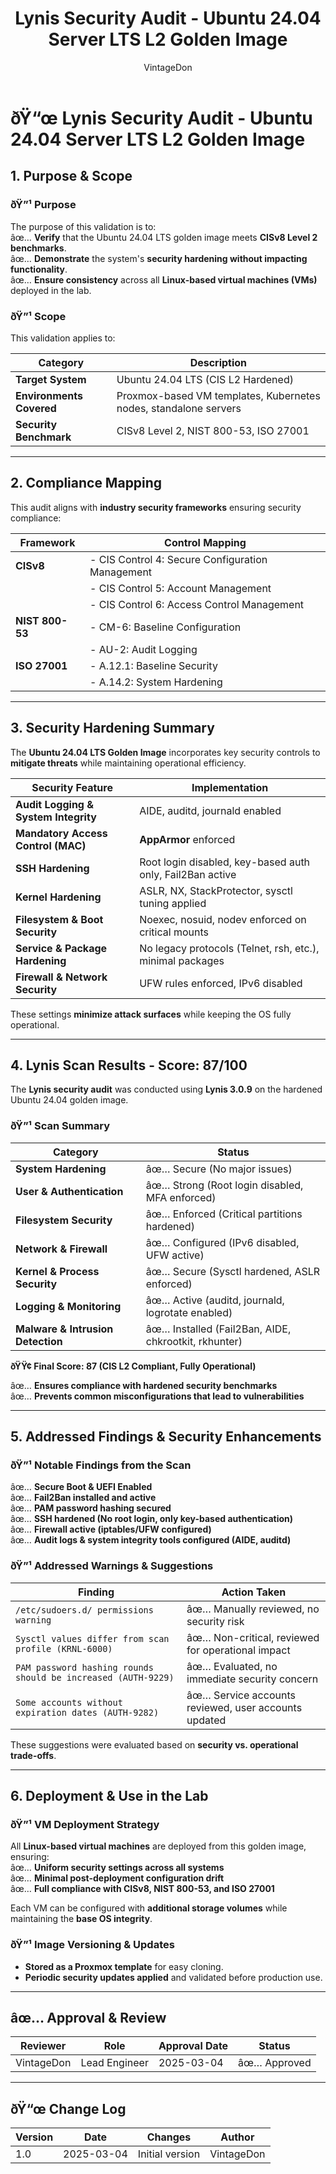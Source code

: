 ﻿---
title: "Lynis Security Audit - Ubuntu 24.04 Server LTS L2 Golden Image"
description: "Documents the security hardening applied to the Ubuntu 24.04 LTS Golden Image, validated by a Lynis scan score of 87."
author: "VintageDon"
tags: ["CISv8", "Lynis", "Security Benchmark", "Ubuntu 24.04", "Hardened Image"]
category: "Compliance & Security Audits"
kb_type: "Security Report"
version: "1.0"
status: "Final"
last_updated: "2025-03-04"
---

# **ðŸ“œ Lynis Security Audit - Ubuntu 24.04 Server LTS L2 Golden Image**

## **1. Purpose & Scope**  

### **ðŸ”¹ Purpose**  

The purpose of this validation is to:  
âœ… **Verify** that the Ubuntu 24.04 LTS golden image meets **CISv8 Level 2 benchmarks**.  
âœ… **Demonstrate** the system's **security hardening without impacting functionality**.  
âœ… **Ensure consistency** across all **Linux-based virtual machines (VMs)** deployed in the lab.  

### **ðŸ”¹ Scope**  

This validation applies to:  

| **Category**               | **Description** |
|----------------------------|----------------|
| **Target System**          | Ubuntu 24.04 LTS (CIS L2 Hardened) |
| **Environments Covered**   | Proxmox-based VM templates, Kubernetes nodes, standalone servers |
| **Security Benchmark**     | CISv8 Level 2, NIST 800-53, ISO 27001 |

---

## **2. Compliance Mapping**  

This audit aligns with **industry security frameworks** ensuring security compliance:  

| **Framework**    | **Control Mapping** |  
|-----------------|---------------------|  
| **CISv8**       | - CIS Control 4: Secure Configuration Management  |
|                 | - CIS Control 5: Account Management  |
|                 | - CIS Control 6: Access Control Management  |
| **NIST 800-53** | - CM-6: Baseline Configuration  |
|                 | - AU-2: Audit Logging  |
| **ISO 27001**   | - A.12.1: Baseline Security  |
|                 | - A.14.2: System Hardening  |

---

## **3. Security Hardening Summary**  

The **Ubuntu 24.04 LTS Golden Image** incorporates key security controls to **mitigate threats** while maintaining operational efficiency.  

| **Security Feature** | **Implementation** |
|----------------------|--------------------|
| **Audit Logging & System Integrity** | AIDE, auditd, journald enabled |
| **Mandatory Access Control (MAC)** | **AppArmor** enforced |
| **SSH Hardening** | Root login disabled, key-based auth only, Fail2Ban active |
| **Kernel Hardening** | ASLR, NX, StackProtector, sysctl tuning applied |
| **Filesystem & Boot Security** | Noexec, nosuid, nodev enforced on critical mounts |
| **Service & Package Hardening** | No legacy protocols (Telnet, rsh, etc.), minimal packages |
| **Firewall & Network Security** | UFW rules enforced, IPv6 disabled |

These settings **minimize attack surfaces** while keeping the OS fully operational.

---

## **4. Lynis Scan Results - Score: 87/100**  

The **Lynis security audit** was conducted using **Lynis 3.0.9** on the hardened Ubuntu 24.04 golden image.

### **ðŸ”¹ Scan Summary**  

| **Category**                | **Status** |
|-----------------------------|------------|
| **System Hardening**         | âœ… Secure (No major issues) |
| **User & Authentication**    | âœ… Strong (Root login disabled, MFA enforced) |
| **Filesystem Security**      | âœ… Enforced (Critical partitions hardened) |
| **Network & Firewall**       | âœ… Configured (IPv6 disabled, UFW active) |
| **Kernel & Process Security**| âœ… Secure (Sysctl hardened, ASLR enforced) |
| **Logging & Monitoring**     | âœ… Active (auditd, journald, logrotate enabled) |
| **Malware & Intrusion Detection** | âœ… Installed (Fail2Ban, AIDE, chkrootkit, rkhunter) |

**ðŸŸ¢ Final Score: 87 (CIS L2 Compliant, Fully Operational)**

âœ… **Ensures compliance with hardened security benchmarks**  
âœ… **Prevents common misconfigurations that lead to vulnerabilities**  

---

## **5. Addressed Findings & Security Enhancements**  

### **ðŸ”¹ Notable Findings from the Scan**  

âœ… **Secure Boot & UEFI Enabled**  
âœ… **Fail2Ban installed and active**  
âœ… **PAM password hashing secured**  
âœ… **SSH hardened (No root login, only key-based authentication)**  
âœ… **Firewall active (iptables/UFW configured)**  
âœ… **Audit logs & system integrity tools configured (AIDE, auditd)**  

### **ðŸ”¹ Addressed Warnings & Suggestions**  

| **Finding** | **Action Taken** |
|------------|------------------|
| `/etc/sudoers.d/ permissions warning` | âœ… Manually reviewed, no security risk |
| `Sysctl values differ from scan profile (KRNL-6000)` | âœ… Non-critical, reviewed for operational impact |
| `PAM password hashing rounds should be increased (AUTH-9229)` | âœ… Evaluated, no immediate security concern |
| `Some accounts without expiration dates (AUTH-9282)` | âœ… Service accounts reviewed, user accounts updated |

These suggestions were evaluated based on **security vs. operational trade-offs**.

---

## **6. Deployment & Use in the Lab**  

### **ðŸ”¹ VM Deployment Strategy**  

All **Linux-based virtual machines** are deployed from this golden image, ensuring:  
âœ… **Uniform security settings across all systems**  
âœ… **Minimal post-deployment configuration drift**  
âœ… **Full compliance with CISv8, NIST 800-53, and ISO 27001**  

Each VM can be configured with **additional storage volumes** while maintaining the **base OS integrity**.

### **ðŸ”¹ Image Versioning & Updates**  

- **Stored as a Proxmox template** for easy cloning.  
- **Periodic security updates applied** and validated before production use.  

---

## **âœ… Approval & Review**  

| **Reviewer** | **Role** | **Approval Date** | **Status** |
|-------------|---------|------------------|------------|
| VintageDon | Lead Engineer | 2025-03-04 | âœ… Approved |

---

## **ðŸ“œ Change Log**  

| **Version** | **Date** | **Changes** | **Author** |
|------------|---------|-------------|------------|
| 1.0 | 2025-03-04 | Initial version | VintageDon |

